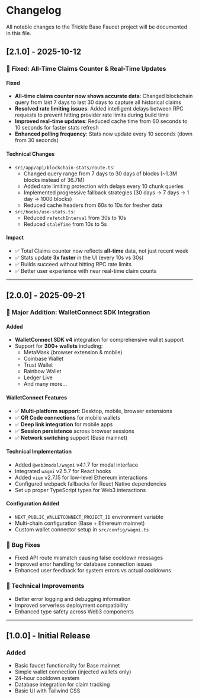# Changelog

All notable changes to the Trickle Base Faucet project will be documented in this file.

## [2.1.0] - 2025-10-12

### 🔧 Fixed: All-Time Claims Counter & Real-Time Updates

#### Fixed
- **All-time claims counter now shows accurate data**: Changed blockchain query from last 7 days to last 30 days to capture all historical claims
- **Resolved rate limiting issues**: Added intelligent delays between RPC requests to prevent hitting provider rate limits during build time
- **Improved real-time updates**: Reduced cache time from 60 seconds to 10 seconds for faster stats refresh
- **Enhanced polling frequency**: Stats now update every 10 seconds (down from 30 seconds)

#### Technical Changes
- `src/app/api/blockchain-stats/route.ts`:
  - Changed query range from 7 days to 30 days of blocks (~1.3M blocks instead of 36.7M)
  - Added rate limiting protection with delays every 10 chunk queries
  - Implemented progressive fallback strategies (30 days → 7 days → 1 day → 1000 blocks)
  - Reduced cache headers from 60s to 10s for fresher data
- `src/hooks/use-stats.ts`:
  - Reduced `refetchInterval` from 30s to 10s
  - Reduced `staleTime` from 10s to 5s

#### Impact
- ✅ Total Claims counter now reflects **all-time** data, not just recent week
- ✅ Stats update **3x faster** in the UI (every 10s vs 30s)
- ✅ Builds succeed without hitting RPC rate limits
- ✅ Better user experience with near real-time claim counts

---

## [2.0.0] - 2025-09-21

### 🔗 Major Addition: WalletConnect SDK Integration

#### Added
- **WalletConnect SDK v4** integration for comprehensive wallet support
- Support for **300+ wallets** including:
  - MetaMask (browser extension & mobile)
  - Coinbase Wallet
  - Trust Wallet
  - Rainbow Wallet
  - Ledger Live
  - And many more...

#### WalletConnect Features
- ✅ **Multi-platform support**: Desktop, mobile, browser extensions
- ✅ **QR Code connections** for mobile wallets
- ✅ **Deep link integration** for mobile apps
- ✅ **Session persistence** across browser sessions
- ✅ **Network switching** support (Base mainnet)

#### Technical Implementation
- Added `@web3modal/wagmi` v4.1.7 for modal interface
- Integrated `wagmi` v2.5.7 for React hooks
- Added `viem` v2.7.15 for low-level Ethereum interactions
- Configured webpack fallbacks for React Native dependencies
- Set up proper TypeScript types for Web3 interactions

#### Configuration Added
- `NEXT_PUBLIC_WALLETCONNECT_PROJECT_ID` environment variable
- Multi-chain configuration (Base + Ethereum mainnet)
- Custom wallet connector setup in `src/config/wagmi.ts`

### 🐛 Bug Fixes
- Fixed API route mismatch causing false cooldown messages
- Improved error handling for database connection issues
- Enhanced user feedback for system errors vs actual cooldowns

### 🔧 Technical Improvements
- Better error logging and debugging information
- Improved serverless deployment compatibility
- Enhanced type safety across Web3 components

---

## [1.0.0] - Initial Release

### Added
- Basic faucet functionality for Base mainnet
- Simple wallet connection (injected wallets only)
- 24-hour cooldown system
- Database integration for claim tracking
- Basic UI with Tailwind CSS